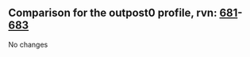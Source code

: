 ## Comparison for the outpost0 profile, rvn: [681](https://github.com/PRO100KatYT/FortniteProfileRevisions/tree/main/profiles/outpost0/681%20outpost0.json)-[683](https://github.com/PRO100KatYT/FortniteProfileRevisions/tree/main/profiles/outpost0/683%20outpost0.json)

No changes

